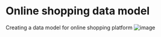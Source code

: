 # Online shopping data model
Creating a data model for online shopping platform
![image](https://github.com/alizadanadir/ecommerce-data-model/assets/81812348/3e32f50c-e5db-4946-953a-17310a071b12)
